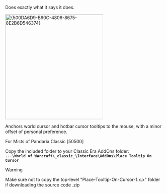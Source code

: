 Does exactly what it says it does. 

<img width="311" height="333" alt="{500DA6D9-B60C-4806-8675-8E2B6D546374}" src="https://github.com/user-attachments/assets/8a337fd4-45bc-424c-bab7-01f2d65feb56" />

Anchors world cursor and hotbar cursor tooltips to the mouse, with a minor offset of personal preference.

For Mists of Pandaria Classic [50500]

Copy the included folder to your Classic Era AddOns folder:
<br>
<b>
  `...\World of Warcraft\_classic_\Interface\AddOns\Place Tooltip On Cursor`
</b>
<br>
> [!WARNING]
Make sure not to copy the top-level "Place-Tooltip-On-Cursor-1.x.x" folder if downloading the source code .zip
